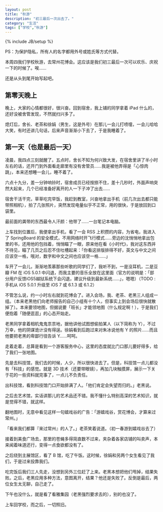 ```yaml
---
layout: post
title: "秋游"
description: "初三最后一次出去了。"
category: "生活"
tags: ["学校","秋游"]
---
```

{% include JB/setup %}

PS：为保护隐私，所有人的名字都用外号或姓氏等方式代替。

本周四我们学校秋游，去常州花博会。这应该是我们初三最后一次可以欢乐、庆祝一下的时候了。唉……

还是从头到尾开始写起吧。

## 第零天晚上

晚上，大家的心情都很好，很兴奋。回到宿舍，我上铺的同学拿着 iPad 什么的，还好没被舍管发现，不然就扫兴多了。

熄灯后，舍长、老茶和徐娟（男生，这是外号）在那儿一会儿打喷嚏，一会儿哈哈大笑，有时还讲几句话，后来声音渐渐小下去了，于是我睡着了。

## 第一天（也是最后一天）

凌晨，我四点三刻就醒了。五点时，舍长不知为何兴致大发，在宿舍里讲了半小时左右的话，还开门到外面看走廊里有没有舍管员……我是被他弄得是「心惊肉跳」，本来还想睡一会儿，睡不着了。

六点十九分，差一分钟响铃时，宿舍成员已经按捺不住，差十几秒时，外面声响突然大起来，几个已经准备好离开的人一下子冲了出去……

宿舍干活干完，草草吃完早饭，我赶到教室，兴奋地拿出手机（前几次出去都只能带照相机），拍了几张照片，突然发现电量似乎不正常，用的很快，于是放回到口袋里。

最前面的龚带的东西最令人汗颜：他带了……一台笔记本电脑。

上车找到位置后，我便拿出手机，看了一会 RSS 上积攒的内容，为省电，我进入了 SpringBoard 的安全模式，不用网络时开飞行模式……旁边的沈悄悄地拿出包里的书，还用他的包挡着，悄悄瞄了一眼，原来他在看《小时代》，我对这东西并不待见，瞄了几页之后忍不住吐槽起来：「你看这排版排得不好，英文与中文之间应该空一格，哦对，数字和中文之间也应该空一格……」

车开了一会儿，渐渐地羡慕那些听歌的同学们了，我听不到，一是没耳机，二是豆瓣 FM 在 iOS 5.0.1 中闪退，而我主要的音乐全放在这里面（官方的说明是：「部分用户反馈iOS5越狱系统下会闪退，建议升级到最新系统……」，嗯嗯）（TODO : 手机从 iOS 5.0.1 升级至 iOS 7 或 6.1.3 或 6.1.2）

不管怎么说，约一小时左右就到花博会了。进入会场，我、老茶、老黑三人组成一组。（本来老黑他们向老师报告的自己小组有十个人，但事实上到会场后很快就散掉了）。本来要领地图，但据说要「班长」才能领地图（什么规定啊！），于是我们便抱着「随便逛逛」的心态开始走。

老黑同学拿着相机鬼鬼祟祟地，据他讲他试图想偷拍某人（以下简称为 Y），不过万幸，他的阴谋诡计没有得逞。徐娟看到后跑过来对朱冰说他有 Y 的照片……而且他要把老黑的卑鄙行径告诉 Y……呵呵。

走着走着，总算是看到一个游客服务中心，这里的态度就比门口那儿要好得多，给了我们一张地图。

先是去科技馆，我们去的时候，人少，所以很快进去了。但是，科技馆一点儿都没有「科技」的感觉。就是 3D 技术（还要带眼镜），再加几块触摸屏，展示一下关于花的一些资料就完事了，一点儿不负责任。

出科技馆，看到科技馆门口开始排满了人。「他们肯定会失望而归的。」老黑说。

之后去艺术馆，实话讲那儿的艺术品还不错。我不懂什么特别高深的艺术知识，就是觉得不错，就这样。

翻地图时，无意中看见这样一句嬉戏谷的广告：「游嬉戏谷，赏花博会，才算来过常州。」

「看来我们都算『来过常州』的人了。」老茶笑着说道。（初一春游到嬉戏谷去了）

接着到美食广场去，那里的苍蝇多得简直数不过来，夹杂着各家店铺的叫卖声，本来闻着味道还行，变得一点食欲都没有了。

之后绕到主展馆区，看了 B 馆，吃了午饭。这时候，徐娟和另两个女生看见了我们，于是过来投靠我们。

吃完饭后我们三人先走，没想到另外三位赶了上来。老黑本想把他们甩掉，结果失败。之后，老黑应用多种方法，意图离开，结果？他还是失败了。反倒是最后，两位女生太无聊，自己走了。

下午也没什么，就是看了看雅集园（老黑强烈要求去的），别的也没了。

上车回学校，而之后，一切照旧。

